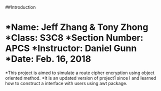 ##Introduction
 
*Name: Jeff Zhang & Tony Zhong
*Class: S3C8
*Section Number: APCS
*Instructor: Daniel Gunn
*Date: Feb. 16, 2018
========================================

*This project is aimed to simulate a route cipher encryption using object oriented method. 
*It is an updated version of project1 since I and learned how to construct a interface with users using awt package.  